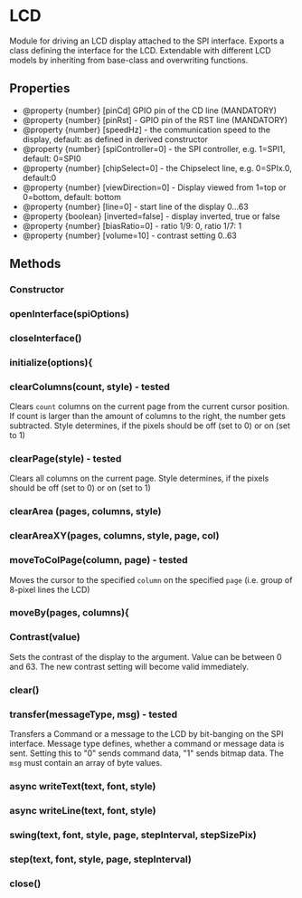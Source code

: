 # LCD
Module for driving an LCD display attached to the SPI interface.
Exports a class defining the interface for the LCD.
Extendable with different LCD models by inheriting from base-class and overwriting functions.

## Properties
* @property {number} [pinCd] GPIO pin of the CD line (MANDATORY)
 * @property {number} [pinRst] - GPIO pin of the RST line (MANDATORY)
 * @property {number} [speedHz] - the communication speed to the display, default: as defined in derived constructor 
 * @property {number} [spiController=0] - the SPI controller, e.g. 1=SPI1, default: 0=SPI0
 * @property {number} [chipSelect=0] - the Chipselect line, e.g. 0=SPIx.0, default:0
 * @property {number} [viewDirection=0] - Display viewed from 1=top or 0=bottom, default: bottom
 * @property {number} [line=0] - start line of the display 0...63
 * @property {boolean} [inverted=false] - display inverted, true or false 
 * @property {number} [biasRatio=0] - ratio 1/9: 0, ratio 1/7: 1
 * @property {number} [volume=10] - contrast setting 0..63

## Methods
### Constructor
### openInterface(spiOptions)
### closeInterface()
### initialize(options){
### clearColumns(count, style) - tested
Clears `count` columns on the current page from the current cursor position. If count is larger than the amount of columns to the right, the number gets subtracted.
Style determines, if the pixels should be off (set to 0) or on (set to 1)
### clearPage(style) - tested
Clears all columns on the current page.
Style determines, if the pixels should be off (set to 0) or on (set to 1)

### clearArea (pages, columns, style)
### clearAreaXY(pages, columns, style, page, col)
### moveToColPage(column, page) - tested
Moves the cursor to the specified `column` on the specified `page` (i.e. group of 8-pixel lines the LCD)
### moveBy(pages, columns){
### Contrast(value)
Sets the contrast of the display to the argument. Value can be between 0 and 63. The new contrast setting will become valid immediately.

### clear()
### transfer(messageType, msg) - tested
Transfers a Command or a message to the LCD by bit-banging on the SPI interface. Message type defines, whether a command or message data is sent.
Setting this to "0" sends command data, "1" sends bitmap data.
The `msg` must contain an array of byte values.
### async writeText(text, font, style)
### async writeLine(text, font, style)
### swing(text, font, style, page, stepInterval, stepSizePix)
### step(text, font, style, page, stepInterval)
### close()
